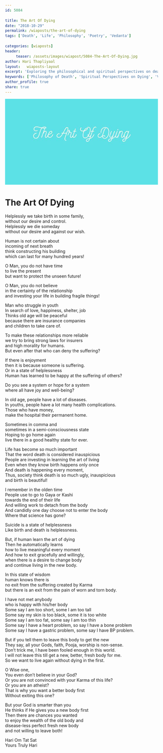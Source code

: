 ```yaml
--- 
id: 5084

title: The Art Of Dying
date: "2018-10-29"
permalink: /wiaposts/the-art-of-dying
tags: ['Death', 'Life', 'Philosophy', 'Poetry', 'Vedanta']    

categories: [wiaposts] 
header:
     teaser: /assets/images/wiapost/5084-The-Art-Of-Dying.jpg
author: Hari Thapliyaal 
layout:   wiaposts-layout
excerpt: 'Exploring the philosophical and spiritual perspectives on death and dying.' 
keywords: ['Philosophy of Death', 'Spiritual Perspectives on Dying', 'Vedantic Views on Life and Death', 'Poetic Reflections on Mortality']
author_profile: true 
share: true 
---
```


![The Art Of Dying](/assets/images/wiapost/5084-The-Art-Of-Dying.jpg)     
   
# The Art Of Dying   
      
Helplessly we take birth in some family,     
without our desire and control.     
Helplessly we die someday     
without our desire and against our wish.    
    
Human is not certain about     
incoming of next breath     
think constructing his building     
which can last for many hundred years!    
    
O Man, you do not have time     
to live the present     
but want to protect the unseen future!    
    
O Man, you do not believe     
in the certainty of the relationship     
and investing your life in building fragile things!    
    
Man who struggle in youth     
In search of love, happiness, shelter, job     
Thinks old age will be peaceful     
because there are insurance companies     
and children to take care of.    
    
To make these relationships more reliable     
we try to bring strong laws for insurers     
and high morality for humans.     
But even after that who can deny the suffering?    
    
If there is enjoyment     
then it is because someone is suffering.     
Or in a state of helplessness     
Human has learned to be happy at the suffering of others?    
    
Do you see a system or hope for a system     
where all have joy and well-being?    
    
In old age, people have a lot of diseases.     
In youths, people have a lot many health complications.     
Those who have money,     
make the hospital their permanent home.    
    
Sometimes in comma and     
sometimes in a semi-consciousness state     
Hoping to go home again     
live there in a good healthy state for ever.    
    
Life has become so much important     
That the word death is considered inauspicious     
People are investing in learning the art of living     
Even when they know birth happens only once     
And death is happening every moment,     
Thus, society think death is so much ugly, inauspicious     
and birth is beautiful!    
    
I remember in the olden time     
People use to go to Gaya or Kashi     
towards the end of their life     
And willing work to detach from the body     
And candidly one day choose not to enter the body     
Where that science has gone?    
    
Suicide is a state of helplessness     
Like birth and death is helplessness.    
    
But, if human learn the art of dying     
Then he automatically learns     
how to live meaningful every moment     
And how to exit gracefully and willingly,     
when there is a desire to change body     
and continue living in the new body.    
    
In this state of wisdom     
human knows there is     
no exit from the suffering created by Karma     
but there is an exit from the pain of worn and torn body.    
    
I have not met anybody     
who is happy with his/her body     
Some say I am too short, some I am too tall     
Some say my skin is too black, some it is too white     
Some say I am too fat, some say I am too thin     
Some say I have a heart problem, so say I have a bone problem     
Some say I have a gastric problem, some say I have BP problem.    
    
But if you tell them to leave this body to get the new     
They say, all your Gods, faith, Pooja, worship is non-sense.     
Don’t trick me, I have been fooled enough in this world.     
I will not leave this till get a new, better, fresh body for me.     
So we want to live again without dying in the first.    
    
O Wise one,     
You even don’t believe in your God?     
Or you are not convinced with your Karma of this life?     
Or you are an atheist?     
That is why you want a better body first     
Without exiting this one?    
    
But your God is smarter than you     
He thinks if He gives you a new body first     
Then there are chances you wanted     
to enjoy the wealth of the old body and     
disease-less perfect fresh new body     
and not willing to leave both!    
    
Hari Om Tat Sat     
Yours Truly Hari    
